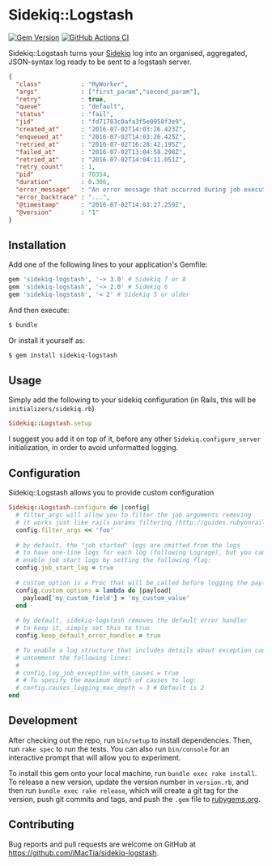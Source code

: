# Sidekiq::Logstash

[![Gem Version](https://badge.fury.io/rb/sidekiq-logstash.svg)](https://badge.fury.io/rb/sidekiq-logstash)
[![GitHub Actions CI](https://github.com/iMacTia/sidekiq-logstash/workflows/CI/badge.svg)](https://github.com/iMacTia/sidekiq-logstash/actions?query=workflow%3ACI)

Sidekiq::Logstash turns your [Sidekiq](https://github.com/mperham/sidekiq) log into an organised, aggregated, JSON-syntax log ready to be sent to a logstash server.

```json
{
  "class"           : "MyWorker",
  "args"            : ["first_param","second_param"],
  "retry"           : true,
  "queue"           : "default",
  "status"          : "fail",
  "jid"             : "fd71783c0afa3f5e0958f3e9",
  "created_at"      : "2016-07-02T14:03:26.423Z",
  "enqueued_at"     : "2016-07-02T14:03:26.425Z",
  "retried_at"      : "2016-07-02T16:28:42.195Z",
  "failed_at"       : "2016-07-02T13:04:58.298Z",
  "retried_at"      : "2016-07-02T14:04:11.051Z",
  "retry_count"     : 1,
  "pid"             : 70354,
  "duration"        : 0.306,
  "error_message"   : "An error message that occurred during job execution.",
  "error_backtrace" : "...",
  "@timestamp"      : "2016-07-02T14:03:27.259Z",
  "@version"        : "1"
}
```

## Installation

Add one of the following lines to your application's Gemfile:

```ruby
gem 'sidekiq-logstash', '~> 3.0' # Sidekiq 7 or 8
gem 'sidekiq-logstash', '~> 2.0' # Sidekiq 6
gem 'sidekiq-logstash', '< 2' # Sidekiq 5 or older
```

And then execute:

```bash
$ bundle
```

Or install it yourself as:

```bash
$ gem install sidekiq-logstash
```

## Usage

Simply add the following to your sidekiq configuration (in Rails, this will be `initializers/sidekiq.rb`)

```ruby
Sidekiq::Logstash.setup
```

I suggest you add it on top of it, before any other `Sidekiq.configure_server` initialization, in order to avoid unformatted logging.

## Configuration

Sidekiq::Logstash allows you to provide custom configuration

```ruby
Sidekiq::Logstash.configure do |config|
  # filter_args will allow you to filter the job arguments removing
  # it works just like rails params filtering (http://guides.rubyonrails.org/action_controller_overview.html#parameters-filtering)
  config.filter_args << 'foo'
  
  # by default, the "job started" logs are omitted from the logs
  # to have one-line logs for each log (following Lograge), but you can
  # enable job start logs by setting the following flag:
  config.job_start_log = true
  
  # custom_option is a Proc that will be called before logging the payload, allowing you to add fields to it
  config.custom_options = lambda do |payload|
    payload['my_custom_field'] = 'my_custom_value'
  end
  
  # by default, sidekiq-logstash removes the default error handler
  # to keep it, simply set this to true
  config.keep_default_error_handler = true

  # To enable a log structure that includes details about exception causes,
  # uncomment the following lines:
  #
  # config.log_job_exception_with_causes = true
  # # To specify the maximum depth of causes to log:
  # config.causes_logging_max_depth = 3 # Default is 2
end
```

## Development

After checking out the repo, run `bin/setup` to install dependencies. Then, run `rake spec` to run the tests. You can also run `bin/console` for an interactive prompt that will allow you to experiment.

To install this gem onto your local machine, run `bundle exec rake install`. To release a new version, update the version number in `version.rb`, and then run `bundle exec rake release`, which will create a git tag for the version, push git commits and tags, and push the `.gem` file to [rubygems.org](https://rubygems.org).

## Contributing

Bug reports and pull requests are welcome on GitHub at https://github.com/iMacTia/sidekiq-logstash.

